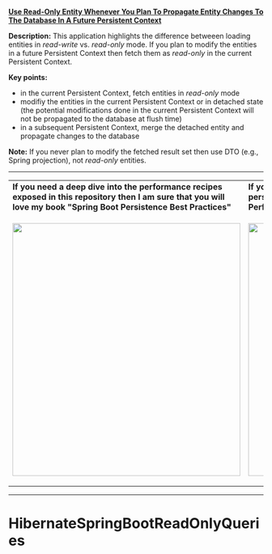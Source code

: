 **[Use Read-Only Entity Whenever You Plan To Propagate Entity Changes To The Database In A Future Persistent Context](https://github.com/AnghelLeonard/Hibernate-SpringBoot/tree/master/HibernateSpringBootReadOnlyQueries)**
 
**Description:** This application highlights the difference betweeen loading entities in *read-write* vs. *read-only* mode. If you plan to modify the entities in a future Persistent Context then fetch them as *read-only* in the current Persistent Context.

**Key points:**
- in the current Persistent Context, fetch entities in *read-only* mode 
- modifiy the entities in the current Persistent Context or in detached state (the potential modifications done in the current Persistent Context will not be propagated to the database at flush time)
- in a subsequent Persistent Context, merge the detached entity and propagate changes to the database

**Note:** If you never plan to modify the fetched result set then use DTO (e.g., Spring projection), not *read-only* entities.
     
-----------------------------------------------------------------------------------------------------------------------    
<table>
     <tr><td><b>If you need a deep dive into the performance recipes exposed in this repository then I am sure that you will love my book "Spring Boot Persistence Best Practices"</b></td><td><b>If you need a hand of tips and illustrations of 100+ Java persistence performance issues then "Java Persistence Performance Illustrated Guide" is for you.</b></td></tr>
     <tr><td>
<a href="https://www.apress.com/us/book/9781484256251"><p align="left"><img src="https://github.com/AnghelLeonard/Hibernate-SpringBoot/blob/master/Spring%20Boot%20Persistence%20Best%20Practices.jpg" height="500" width="450"/></p></a>
</td><td>
<a href="https://leanpub.com/java-persistence-performance-illustrated-guide"><p align="right"><img src="https://github.com/AnghelLeonard/Hibernate-SpringBoot/blob/master/Java%20Persistence%20Performance%20Illustrated%20Guide.jpg" height="500" width="450"/></p></a>
</td></tr></table>

-----------------------------------------------------------------------------------------------------------------------    

# HibernateSpringBootReadOnlyQueries
